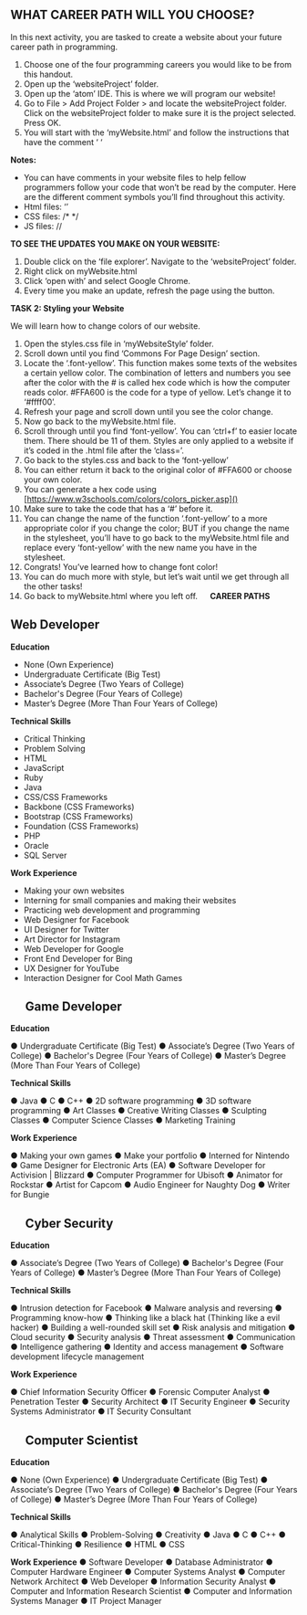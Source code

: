 WHAT CAREER PATH WILL YOU CHOOSE? 
------------------------------------

In this next activity, you are tasked to create a website about your future career path in programming. 

1.	Choose one of the four programming careers you would like to be from this handout.
2.	Open up the ‘websiteProject’ folder. 
3.	Open up the ‘atom’ IDE. This is where we will program our website!
4.	Go to File > Add Project Folder > and locate the websiteProject folder. Click on the websiteProject folder to make sure it is the project selected. Press OK.
5.	You will start with the ‘myWebsite.html’ and follow the instructions that have the comment  ‘<!--# instructions here  #--> ‘ 

__Notes:__
* You can have comments in your website files to help fellow programmers follow your code that won’t be read by the computer. Here are the different comment symbols you’ll find throughout this activity.
* Html files: ‘<!-- -->’
* CSS files: /* */
* JS files: // 

__TO SEE THE UPDATES YOU MAKE ON YOUR WEBSITE:__

1.	Double click on the ‘file explorer’. Navigate to the ‘websiteProject’ folder.
2.	Right click on myWebsite.html
3.	Click ‘open with’ and select Google Chrome.
4.	Every time you make an update, refresh the page using the   button.

__TASK 2: Styling your Website__

We will learn how to change colors of our website. 

1.	Open the styles.css file in ‘myWebsiteStyle’ folder.
2.	Scroll down until you find ‘Commons For Page Design’ section. 
3.	Locate the ‘.font-yellow’. This function makes some texts of the websites a certain yellow color. The combination of letters and numbers you see after the color with the # is called hex code which is how the computer reads color. #FFA600 is the code for a type of yellow. Let’s change it to ‘#ffff00’.
4.	Refresh your page and scroll down until you see the color change.
5.	Now go back to the myWebsite.html file.
6.	Scroll through until you find ‘font-yellow’. You can ‘ctrl+f’ to easier locate them. There should be 11 of them. Styles are only applied to a website if it’s coded in the .html file after the ‘class=’. 
7.	Go back to the styles.css and back to the ‘font-yellow’
8.	You can either return it back to the original color of #FFA600 or choose your own color.
9.	You can generate a hex code using [https://www.w3schools.com/colors/colors_picker.asp]()
10.	Make sure to take the code that has a ‘#’ before it. 
11.	You can change the name of the function ‘.font-yellow’ to a more appropriate color if you change the color; BUT if you change the name in the stylesheet, you’ll have to go back to the myWebsite.html file and replace every ‘font-yellow’ with the new name you have in the stylesheet. 
12.	Congrats! You’ve learned how to change font color! 
13.	You can do much more with style, but let’s wait until we get through all the other tasks!
14.	Go back to myWebsite.html where you left off.
 
__CAREER PATHS__

Web Developer
------------------

__Education__

*	None (Own Experience)
*	Undergraduate Certificate (Big Test)
*	Associate’s Degree (Two Years of College)
*	Bachelor's Degree (Four Years of College)
*	Master’s Degree (More Than Four Years of College)

__Technical Skills__

*	Critical Thinking
*	Problem Solving
*	HTML
*	JavaScript
*	Ruby
*	Java
*	CSS/CSS Frameworks
*	Backbone (CSS Frameworks)
*	Bootstrap (CSS Frameworks)
*	Foundation (CSS Frameworks)
*	PHP
*	Oracle
*	SQL Server

__Work Experience__

*	Making your own websites
*	Interning for small companies and making their websites
*	Practicing web development and programming
*	Web Designer for Facebook
*	UI Designer for Twitter
*	Art Director for Instagram
*	Web Developer for Google
*	Front End Developer for Bing
*	UX Designer for YouTube
*	Interaction Designer for Cool Math Games

 
Game Developer
--------------

__Education__

●	Undergraduate Certificate (Big Test)
●	Associate’s Degree (Two Years of College)
●	Bachelor's Degree (Four Years of College)
●	Master’s Degree (More Than Four Years of College)

__Technical Skills__

●	Java
●	C
●	C++
●	2D software programming
●	3D software programming
●	Art Classes
●	Creative Writing Classes
●	Sculpting Classes
●	Computer Science Classes
●	Marketing Training 

__Work Experience__

●	Making your own games
●	Make your portfolio
●	Interned for Nintendo
●	Game Designer for Electronic Arts (EA)
●	Software Developer for Activision | Blizzard
●	Computer Programmer for Ubisoft
●	Animator for Rockstar
●	Artist for Capcom
●	Audio Engineer for Naughty Dog
●	Writer for Bungie

 
Cyber Security
----------------

__Education__

●	Associate’s Degree (Two Years of College)
●	Bachelor's Degree (Four Years of College)
●	Master’s Degree (More Than Four Years of College)

__Technical Skills__

●	Intrusion detection for Facebook
●	Malware analysis and reversing
●	Programming know-how
●	Thinking like a black hat (Thinking like a evil hacker)
●	Building a well-rounded skill set
●	Risk analysis and mitigation
●	Cloud security
●	Security analysis
●	Threat assessment
●	Communication
●	Intelligence gathering
●	Identity and access management
●	Software development lifecycle management

__Work Experience__

●	Chief Information Security Officer
●	Forensic Computer Analyst
●	Penetration Tester
●	Security Architect
●	IT Security Engineer
●	Security Systems Administrator
●	IT Security Consultant

 
Computer Scientist
---------------------

__Education__

●	None (Own Experience)
●	Undergraduate Certificate (Big Test)
●	Associate’s Degree (Two Years of College)
●	Bachelor's Degree (Four Years of College)
●	Master’s Degree (More Than Four Years of College)

__Technical Skills__

●	Analytical Skills
●	Problem-Solving
●	Creativity
●	Java
●	C
●	C++
●	Critical-Thinking
●	Resilience
●	HTML
●	CSS

__Work Experience__
●	Software Developer
●	Database Administrator
●	Computer Hardware Engineer
●	Computer Systems Analyst
●	Computer Network Architect
●	Web Developer
●	Information Security Analyst
●	Computer and Information Research Scientist
●	Computer and Information Systems Manager 
●	IT Project Manager

